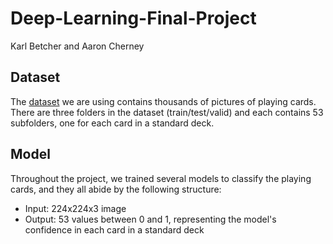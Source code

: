 # Deep-Learning-Final-Project
Karl Betcher and Aaron Cherney

## Dataset
The [dataset](https://www.kaggle.com/datasets/gpiosenka/cards-image-datasetclassification) we are using contains thousands of pictures of playing cards. There are three folders in the dataset (train/test/valid) and each contains 53 subfolders, one for each card in a standard deck.

## Model
Throughout the project, we trained several models to classify the playing cards, and they all abide by the following structure:
- Input: 224x224x3 image
- Output: 53 values between 0 and 1, representing the model's confidence in each card in a standard deck



